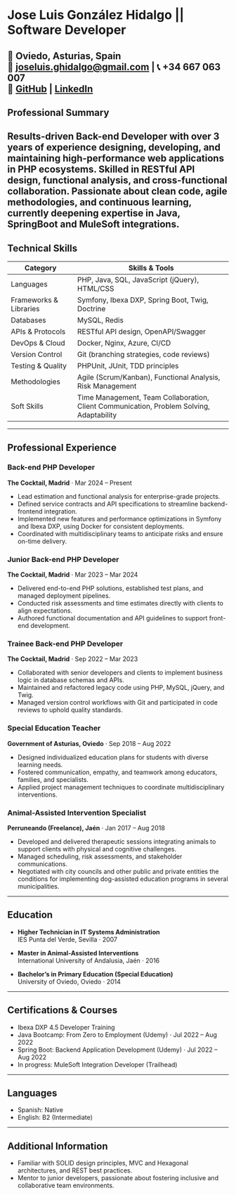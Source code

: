 # Jose Luis González Hidalgo || Software Developer

📍 Oviedo, Asturias, Spain  
📧 joseluis.ghidalgo@gmail.com | 📞 +34 667 063 007  
💼 [GitHub](https://github.com/joseluis-glezh) | [LinkedIn](https://www.linkedin.com/in/joseluis-ghidalgo/)
---

## Professional Summary
Results-driven Back-end Developer with over 3 years of experience designing, developing, and maintaining high-performance web applications in PHP ecosystems. Skilled in RESTful API design, functional analysis, and cross-functional collaboration. Passionate about clean code, agile methodologies, and continuous learning, currently deepening expertise in Java, SpringBoot and MuleSoft integrations.
---

## Technical Skills
| Category               | Skills & Tools                                                                 |
|------------------------|--------------------------------------------------------------------------------|
| Languages              | PHP, Java, SQL, JavaScript (jQuery), HTML/CSS                                  |
| Frameworks & Libraries | Symfony, Ibexa DXP, Spring Boot, Twig, Doctrine                                |
| Databases              | MySQL, Redis                                                                   |
| APIs & Protocols       | RESTful API design, OpenAPI/Swagger                                            |
| DevOps & Cloud         | Docker, Nginx, Azure, CI/CD                                                    |
| Version Control        | Git (branching strategies, code reviews)                                       |
| Testing & Quality      | PHPUnit, JUnit, TDD principles                                                 |
| Methodologies          | Agile (Scrum/Kanban), Functional Analysis, Risk Management                     |
| Soft Skills            | Time Management, Team Collaboration, Client Communication, Problem Solving, Adaptability |
---

## Professional Experience

### Back-end PHP Developer  
**The Cocktail, Madrid** · Mar 2024 – Present

- Lead estimation and functional analysis for enterprise-grade projects.  
- Defined service contracts and API specifications to streamline backend-frontend integration.  
- Implemented new features and performance optimizations in Symfony and Ibexa DXP, using Docker for consistent deployments.  
- Coordinated with multidisciplinary teams to anticipate risks and ensure on-time delivery.

### Junior Back-end PHP Developer  
**The Cocktail, Madrid** · Mar 2023 – Mar 2024

- Delivered end-to-end PHP solutions, established test plans, and managed deployment pipelines. 
- Conducted risk assessments and time estimates directly with clients to align expectations.  
- Authored functional documentation and API guidelines to support front-end development.

### Trainee Back-end PHP Developer  
**The Cocktail, Madrid** · Sep 2022 – Mar 2023

- Collaborated with senior developers and clients to implement business logic in database schemas and APIs.  
- Maintained and refactored legacy code using PHP, MySQL, jQuery, and Twig.  
- Managed version control workflows with Git and participated in code reviews to uphold quality standards.

### Special Education Teacher  
**Government of Asturias, Oviedo** · Sep 2018 – Aug 2022

- Designed individualized education plans for students with diverse learning needs.  
- Fostered communication, empathy, and teamwork among educators, families, and specialists.  
- Applied project management techniques to coordinate multidisciplinary interventions.

### Animal-Assisted Intervention Specialist  
**Perruneando (Freelance), Jaén** · Jan 2017 – Aug 2018

- Developed and delivered therapeutic sessions integrating animals to support clients with physical and cognitive challenges.  
- Managed scheduling, risk assessments, and stakeholder communications.
- Negotiated with city councils and other public and private entities the conditions for implementing dog-assisted education programs in several municipalities.
---

## Education
- **Higher Technician in IT Systems Administration**  
  IES Punta del Verde, Sevilla · 2007
  
- **Master in Animal-Assisted Interventions**  
  International University of Andalusia, Jaén · 2016  

- **Bachelor’s in Primary Education (Special Education)**  
  University of Oviedo, Oviedo · 2014  
---

## Certifications & Courses

- Ibexa DXP 4.5 Developer Training  
- Java Bootcamp: From Zero to Employment (Udemy) · Jul 2022 – Aug 2022  
- Spring Boot: Backend Application Development (Udemy) · Jul 2022 – Aug 2022  
- In progress: MuleSoft Integration Developer (Trailhead)

---

## Languages

- Spanish: Native  
- English: B2 (Intermediate)
---

## Additional Information

- Familiar with SOLID design principles, MVC and Hexagonal architectures, and REST best practices.  
- Mentor to junior developers, passionate about fostering inclusive and collaborative team environments.  



